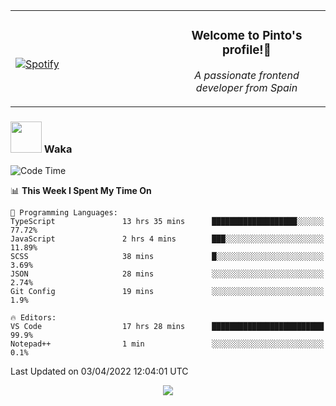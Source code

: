 <table width="100%" align="center"> 
  <tr>
  <td width="50%">
      
&nbsp; <br> [![Spotify](https://novatorem-zeta-rust.vercel.app/api/spotify)](https://open.spotify.com/user/novatorem-zeta-rust)

  </td>
  <td width="50%">
    <h3 align="center">Welcome to Pinto's profile!👋</h3>
    <p align="center"><em>A passionate frontend developer from Spain</em></p>
  </td>
  </table>

### <img src="https://media.giphy.com/media/VgCDAzcKvsR6OM0uWg/giphy.gif" width="50"> Waka

  <!--START_SECTION:waka-->
![Code Time](http://img.shields.io/badge/Code%20Time-215%20hrs%2021%20mins-blue)

📊 **This Week I Spent My Time On** 

```text
💬 Programming Languages: 
TypeScript               13 hrs 35 mins      ███████████████████░░░░░░   77.72% 
JavaScript               2 hrs 4 mins        ███░░░░░░░░░░░░░░░░░░░░░░   11.89% 
SCSS                     38 mins             █░░░░░░░░░░░░░░░░░░░░░░░░   3.69% 
JSON                     28 mins             ░░░░░░░░░░░░░░░░░░░░░░░░░   2.74% 
Git Config               19 mins             ░░░░░░░░░░░░░░░░░░░░░░░░░   1.9%

🔥 Editors: 
VS Code                  17 hrs 28 mins      █████████████████████████   99.9% 
Notepad++                1 min               ░░░░░░░░░░░░░░░░░░░░░░░░░   0.1%

```


 Last Updated on 03/04/2022 12:04:01 UTC
<!--END_SECTION:waka-->

<div align="center">
<img src="https://github-readme-stats-gilt-tau.vercel.app/api/top-langs/?username=pinto-hub&layout=compact&theme=dracula" />
</div>
